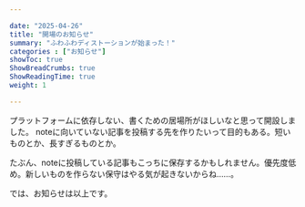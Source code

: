 ```yaml
---

date: "2025-04-26"
title: "開場のお知らせ"
summary: "ふわふわディストーションが始まった！"
categories : ["お知らせ"]
showToc: true
ShowBreadCrumbs: true
ShowReadingTime: true
weight: 1

---
```


プラットフォームに依存しない、書くための居場所がほしいなと思って開設しました。
noteに向いていない記事を投稿する先を作りたいって目的もある。短いものとか、長すぎるものとか。

たぶん、noteに投稿している記事もこっちに保存するかもしれません。優先度低め。新しいものを作らない保守はやる気が起きないからね……。

では、お知らせは以上です。
